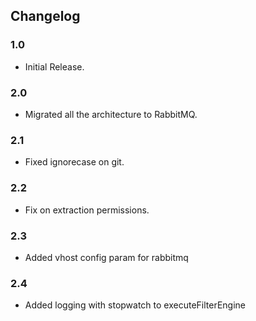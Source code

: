 ## Changelog

### 1.0
* Initial Release.

### 2.0
* Migrated all the architecture to RabbitMQ.

### 2.1
* Fixed ignorecase on git.


### 2.2
* Fix on extraction permissions.


### 2.3
* Added vhost config param for rabbitmq


### 2.4
* Added logging with stopwatch to executeFilterEngine
